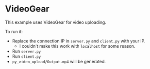 # VideoGear 

This example uses VideoGear for video uploading.

To run it:

- Replace the connection IP in `server.py` and `client.py` with your IP.
  - I couldn't make this work with `localhost` for some reason. 
- Run `server.py`
- Run `client.py`
- `py_video_upload/Output.mp4` will be generated.
